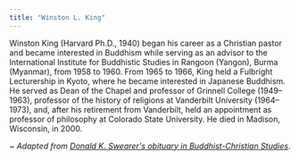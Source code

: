 ```yaml
---
title: "Winston L. King"
---
```


Winston King (Harvard Ph.D., 1940) began his career as a Christian pastor and became interested in Buddhism while serving as an advisor to the International Institute for Buddhistic Studies in Rangoon (Yangon), Burma (Myanmar), from 1958 to 1960. 
From 1965 to 1966, King held a Fulbright Lecturership in Kyoto, where he became interested in Japanese Buddhism. 
He served as Dean of the Chapel and professor of Grinnell College (1949–1963), professor of the history of religions at Vanderbilt University (1964–1973), and, after his retirement from Vanderbilt, held an appointment as professor of philosophy at Colorado State University. 
He died in Madison, Wisconsin, in 2000.

_~ Adapted from [Donald K. Swearer's obituary in Buddhist-Christian Studies](https://muse.jhu.edu/article/3525/pdf)_.